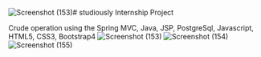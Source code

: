![Screenshot (153)](https://github.com/abhijit21042001/studiously/assets/72152220/3ce07ca7-0966-488a-b874-3898b3a1835c)# studiously
Internship Project

Crude operation using the Spring MVC, Java, JSP, PostgreSql, Javascript, HTML5, CSS3, Bootstrap4
![Screenshot (153)](https://github.com/abhijit21042001/studiously/assets/72152220/074c8ec2-3045-42b1-ac34-d79b6d4bd8ac)
![Screenshot (154)](https://github.com/abhijit21042001/studiously/assets/72152220/b4bc14fc-00ba-47fb-857e-aea8b396ccef)
![Screenshot (155)](https://github.com/abhijit21042001/studiously/assets/72152220/57dc21dc-8691-43b9-8a48-8f0bd7646b90)
